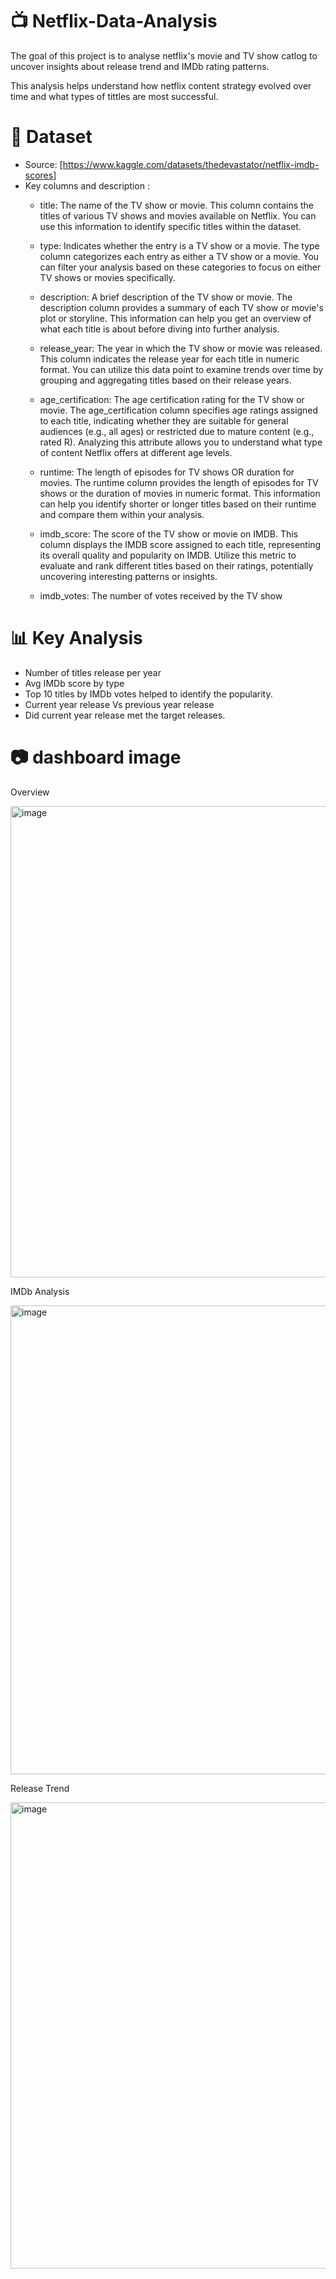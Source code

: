 # 📺 Netflix-Data-Analysis 
The goal of this project is to analyse netflix's movie and TV show catlog to uncover insights about release trend and IMDb rating patterns. 

This analysis helps understand how netflix content strategy evolved over time and what types of tittles are most successful. 

# 📂 Dataset 
- Source: [https://www.kaggle.com/datasets/thedevastator/netflix-imdb-scores]
- Key columns and description :
  - title: The name of the TV show or movie.
          This column contains the titles of various TV shows and movies available on Netflix. You can use this information to identify specific titles within the dataset.

  - type: Indicates whether the entry is a TV show or a movie.
          The type column categorizes each entry as either a TV show or a movie. You can filter your analysis based on these categories to focus on either TV shows or movies specifically.

  - description: A brief description of the TV show or movie.
    The description column provides a summary of each TV show or movie's plot or storyline. This information can help you get an overview of what each title is about before diving into further analysis.

  - release_year: The year in which the TV show or movie was released.
    This column indicates the release year for each title in numeric format. You can utilize this data point to examine trends over time by grouping and aggregating titles based on their release years.

  - age_certification: The age certification rating for the TV show or movie.
                      The age_certification column specifies age ratings assigned to each title, indicating whether they are suitable for general audiences (e.g., all ages) or restricted due to mature content                           (e.g., rated R). Analyzing this attribute allows you to understand what type of content Netflix offers at different age levels.

  - runtime: The length of episodes for TV shows OR duration for movies.
            The runtime column provides the length of episodes for TV shows or the duration of movies in numeric format. This information can help you identify shorter or longer titles based on their runtime and              compare them within your analysis.

  - imdb_score: The score of the TV show or movie on IMDB.
                This column displays the IMDB score assigned to each title, representing its overall quality and popularity on IMDB. Utilize this metric to evaluate and rank different titles based on their                        ratings, potentially uncovering interesting patterns or insights.

  - imdb_votes: The number of votes received by the TV show

# 📊 Key Analysis 
- Number of titles release per year
- Avg IMDb score by type
- Top 10 titles by IMDb votes helped to identify the popularity. 
- Current year release Vs previous year release
- Did current year release met the target releases.

# 📷 dashboard image 

Overview 

<img width="1329" height="754" alt="image" src="https://github.com/user-attachments/assets/28c3011b-3037-4858-bc51-e66818506a70" />

IMDb Analysis 

<img width="1349" height="750" alt="image" src="https://github.com/user-attachments/assets/a8d5f0a0-d8b8-4a4c-85d8-f45d65084ada" />

Release Trend 

<img width="1351" height="746" alt="image" src="https://github.com/user-attachments/assets/9146716c-89a8-4c09-9baa-884e0ac18011" />



